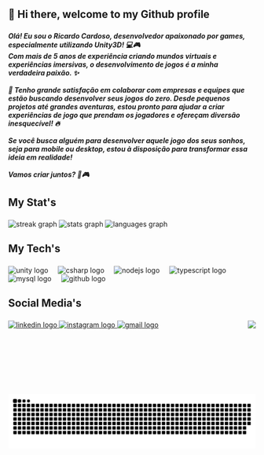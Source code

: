 <h2 align="left">👋 Hi there, welcome to my Github profile</h2>

###

<h5 align="left">Olá! Eu sou o Ricardo Cardoso, desenvolvedor apaixonado por games, especialmente utilizando Unity3D! 💻🎮 <br>Com mais de 5 anos de experiência criando mundos virtuais e experiências imersivas, o desenvolvimento de jogos é a minha verdadeira paixão. ✨<br><br>💼 Tenho grande satisfação em colaborar com empresas e equipes que estão buscando desenvolver seus jogos do zero. Desde pequenos projetos até grandes aventuras, estou pronto para ajudar a criar experiências de jogo que prendam os jogadores e ofereçam diversão inesquecível! 🔥<br><br>Se você busca alguém para desenvolver aquele jogo dos seus sonhos, seja para mobile ou desktop, estou à disposição para transformar essa ideia em realidade!<br><br>Vamos criar juntos? 🚀🎮</h5>

###

<h2 align="left">My Stat's</h2>

###

<div align="left">
  <img src="https://streak-stats.demolab.com?user=rica-cardoso&locale=en&mode=daily&theme=dracula&hide_border=false&border_radius=5&order=3" height="150" alt="streak graph"  />
  <img src="https://github-readme-stats.vercel.app/api?username=rica-cardoso&hide_title=false&hide_rank=false&show_icons=true&include_all_commits=true&count_private=true&disable_animations=false&theme=dracula&locale=en&hide_border=false&order=1" height="150" alt="stats graph"  />
  <img src="https://github-readme-stats.vercel.app/api/top-langs?username=rica-cardoso&locale=en&hide_title=false&layout=compact&card_width=320&langs_count=4&theme=dracula&hide_border=false&order=2" height="150" alt="languages graph"  />
</div>

###

<h2 align="left">My Tech's</h2>

###

<div align="left">
  <img src="https://skillicons.dev/icons?i=unity" height="30" alt="unity logo"  />
  <img width="12" />
  <img src="https://cdn.jsdelivr.net/gh/devicons/devicon/icons/csharp/csharp-original.svg" height="30" alt="csharp logo"  />
  <img width="12" />
  <img src="https://skillicons.dev/icons?i=nodejs" height="30" alt="nodejs logo"  />
  <img width="12" />
  <img src="https://cdn.jsdelivr.net/gh/devicons/devicon/icons/typescript/typescript-original.svg" height="30" alt="typescript logo"  />
  <img width="12" />
  <img src="https://skillicons.dev/icons?i=mysql" height="30" alt="mysql logo"  />
  <img width="12" />
  <img src="https://skillicons.dev/icons?i=github" height="30" alt="github logo"  />
</div>

###

<h2 align="left">Social Media's</h2>

###

<img align="right" height="150" src="https://i.imgflip.com/65efzo.gif"  />

###

<div align="left">
  <a href="https://www.linkedin.com/in/rica-cardoso/" target="_blank">
    <img src="https://img.shields.io/static/v1?message=LinkedIn&logo=linkedin&label=&color=0077B5&logoColor=white&labelColor=&style=for-the-badge" height="35" alt="linkedin logo"  />
  </a>
  <a href="https://www.instagram.com/ricardoso3d/" target="_blank">
    <img src="https://img.shields.io/static/v1?message=Instagram&logo=instagram&label=&color=E4405F&logoColor=white&labelColor=&style=for-the-badge" height="35" alt="instagram logo"  />
  </a>
  <a href="rick.duk@gmail.com" target="_blank">
    <img src="https://img.shields.io/static/v1?message=Gmail&logo=gmail&label=&color=D14836&logoColor=white&labelColor=&style=for-the-badge" height="35" alt="gmail logo"  />
  </a>
</div>

###

<br clear="both">

<img src="https://raw.githubusercontent.com/rica-cardoso/rica-cardoso/output/snake.svg" alt="Snake animation" />

###
